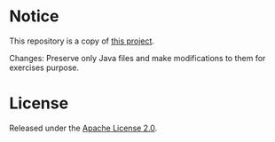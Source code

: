 # Notice

This repository is a copy of [this project](https://github.com/rabbitmq/rabbitmq-tutorials).

Changes: Preserve only Java files and make modifications to them for exercises purpose.

# License

Released under the [Apache License 2.0](https://www.apache.org/licenses/LICENSE-2.0.txt).
